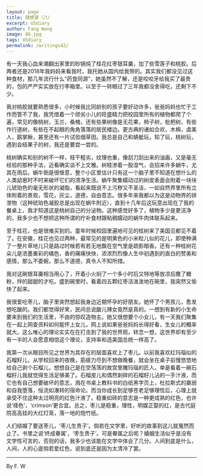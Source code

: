 ```yaml
---
layout: page
title: 随想录（八）
excerpt: USdiary
author: Fang Wang
image: 86.jpg
tags: USdiary
permalink: /writings42/
---
```

有一天我心血来潮翻出家里的砂锅炖了桂花红枣银耳羹，加了些雪莲子和桃胶。后两者还是2018年我妈妈来看我时，我托她从国内给我带的。其实我们都没见过这种食材，那几年流行什么“药食同源”，她虽然不了解，还是咬咬牙给我买了最贵的，包的严严实实放在行李箱里。以至于一转眼过了三年我都没舍得吃，还剩下不少。

我对桃胶就要熟悉很多，小时候我比同龄别的孩子要好动许多，爸爸妈妈也忙于工作而管不了我，我凭借着一个顽劣小儿的旺盛精力把校园里所有的植物都爬了个遍，常见的像桃树，玉兰，桑槐，还有些果树像是无花果，柿子树，枇杷树，有些作行道树，有些在不起眼的角角落落的居民楼边。更古典的诸如合欢，木棉，虞美人，鹅掌楸，甚至还有一片试验烟草田。我总是自己和蜻蜓玩，知了玩，桃树玩，遇到会结果子的树，我还是要尝一尝的。

桃树确实和别的树不一样，枝干粗劣，纹理也重，像刮刀刮出来的油画，又是毫无经验的那种手法，近看确实谈不上文雅。树枝渗着一股湿气，会招来许多蜗牛，尤其在雨后。蜗牛倒是很惬意，整个小区里估计只有这一个脑子里不知道在想什么的人类幼崽时不时来破坏它们的清净生活。蜗牛聚集蠕动过的树皮表面会附着一块块儿琥珀色的毫无形状的凝脂，看起来既说不上污秽又不圣洁，一如自然界里所有立体附着的景观，雪花，灰尘，道德，自由意志。很多年来我都以为这是动物界的排泄物（这种琥珀色凝胶总是出现在蜗牛附近），直到十几年后这玩意出现在了我的餐桌上，我才知道这是桃树自己的分泌物。这种感觉好多了，植物多少是更洁净的，我多少也不想把这种所谓的疗补食材跟粘稠蠕动的蜗牛肉体联系起来。

至于桂花，也是很难买到的。童年时候校园里遍地可见的桂树来了美国见都见不着了。在安徽，桂花也见过两种，最常见的是明黄色的小米粒儿似的花儿，即使种满了一整片草地儿只是路过时候若有若无地飘在空气里是疏影暗香。还有一种桂树花朵儿是浓墨重彩的橘色，香的痛痛快快，浓浓烈烈像人生中初遇到的直白的赞美和感情，那么不委婉，那么不道德，真令人不知所措。

我对这碗银耳羹相当用心了，开着小火焖了一个多小时后又特地等放凉后撒了糖粉，拌的甜甜的才吃。盛到碗里时，看着四五颗红枣活泼泼地在碗里，我突然又愉快了起来。

我很爱吃枣儿，脑子里突然想起我身边近期怀孕的好朋友。她怀了个男孩儿，愈发想吃酸的。我们都觉得好笑，民间总说酸儿辣女竟然是真的。一想到有新的小生命要来到我们的生活里，不由的惊叹造物主。她又很想要个小女儿，有一天我们聚集在一起上网查资料如何能怀上女儿，网上说如果爸爸妈妈长得好看，生女儿的概率就大。这么唯心的理论实实在在打击到了我的世界观，转念一想，这世界却有至少有一半的人会愿意相信这个理论，支持率和选美国总统一样高了。

我第一次从眼目所见之世界为其存在的层面喜欢上了枣儿。以前我喜欢红玛瑙似的石榴籽儿，从学校回来的夜晚，筋疲力尽到不想做晚餐，就会坐在桌子前慢悠悠地给自己剥个石榴儿，想想自己是在空荡荡的故宫里雕玛瑙的匠人。单是看着一碗石榴籽儿我就觉得生活足够美了。石榴皮儿和偶然剥碎的石榴籽儿沾的一手汁液，而它也有自己想要破坏的意志，溅在书桌上教科书的白纸黑字页上，杜拉斯式的羸弱和自我堕落，恒流如瀑转的宿命论。而当你成长到足够苍老足够理性后，心理上就承受不住这种太过明亮的红色汁液了。稳重如砖的意志是一种更成熟的红色，也许说‘绛色’，‘crimson’更合宜。总之，枣儿是稳重，理性，明媒正娶的红，是古代庭院高高挂的大红灯笼，落一地的炮竹纸。

人们结婚了要送枣儿，‘枣儿生贵子’。倘若在文学里，好听的故事到这儿就戛然而止了。书里之说‘终成眷属’，‘枣生贵子’。可是眷属之后呢？婚姻生活似乎是没有文学性可言的，否则的话，我多少也该能在文学中体会了几分。人间到底是什么，人间，人的心底倘若爱红色，说到底还是因为太清冷了罢。

****

By F. W
